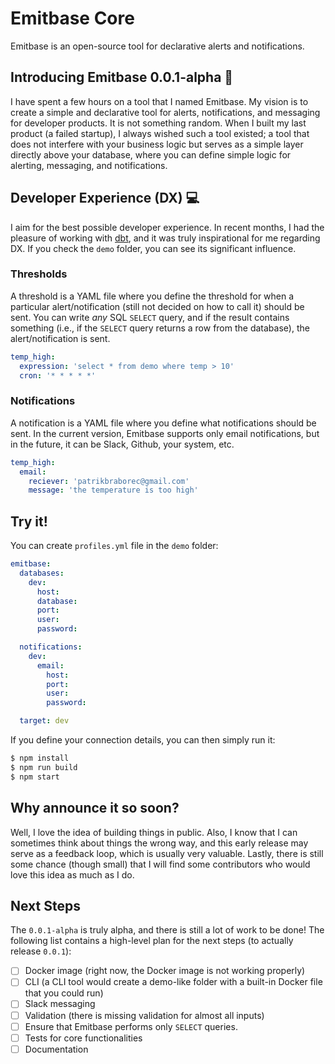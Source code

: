 # Emitbase Core

Emitbase is an open-source tool for declarative alerts and notifications.

## Introducing Emitbase 0.0.1-alpha 🚀

I have spent a few hours on a tool that I named Emitbase. My vision is to create a simple and declarative tool for alerts, notifications, and messaging for developer products. It is not something random. When I built my last product (a failed startup), I always wished such a tool existed; a tool that does not interfere with your business logic but serves as a simple layer directly above your database, where you can define simple logic for alerting, messaging, and notifications.

## Developer Experience (DX) 💻

I aim for the best possible developer experience. In recent months, I had the pleasure of working with [dbt](https://www.getdbt.com/), and it was truly inspirational for me regarding DX. If you check the `demo` folder, you can see its significant influence.

### Thresholds

A threshold is a YAML file where you define the threshold for when a particular alert/notification (still not decided on how to call it) should be sent. You can write *any* SQL `SELECT` query, and if the result contains something (i.e., if the `SELECT` query returns a row from the database), the alert/notification is sent.

```yaml
temp_high:
  expression: 'select * from demo where temp > 10'
  cron: '* * * * *'
```

### Notifications

A notification is a YAML file where you define what notifications should be sent. In the current version, Emitbase supports only email notifications, but in the future, it can be Slack, Github, your system, etc.

```yaml
temp_high:
  email:
    reciever: 'patrikbraborec@gmail.com'
    message: 'the temperature is too high'
```

## Try it!

You can create `profiles.yml` file in the `demo` folder:

```yaml
emitbase:
  databases:
    dev:
      host: 
      database: 
      port: 
      user: 
      password: 

  notifications:
    dev:
      email:
        host: 
        port: 
        user: 
        password: 

  target: dev
```

If you define your connection details, you can then simply run it:

```bash
$ npm install
$ npm run build
$ npm start
```
## Why announce it so soon?

Well, I love the idea of building things in public. Also, I know that I can sometimes think about things the wrong way, and this early release may serve as a feedback loop, which is usually very valuable. Lastly, there is still some chance (though small) that I will find some contributors who would love this idea as much as I do.

## Next Steps

The `0.0.1-alpha` is truly alpha, and there is still a lot of work to be done! The following list contains a high-level plan for the next steps (to actually release `0.0.1`):

- [ ] Docker image (right now, the Docker image is not working properly)
- [ ] CLI (a CLI tool would create a demo-like folder with a built-in Docker file that you could run)
- [ ] Slack messaging
- [ ] Validation (there is missing validation for almost all inputs)
- [ ] Ensure that Emitbase performs only `SELECT` queries.
- [ ] Tests for core functionalities
- [ ] Documentation
